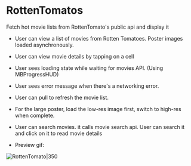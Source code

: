 RottenTomatos
=============

Fetch hot movie lists from RottenTomato's public api and display it

- User can view a list of movies from Rotten Tomatoes. Poster images loaded asynchronously.
- User can view movie details by tapping on a cell
- User sees loading state while waiting for movies API. (Using MBProgressHUD)
- User sees error message when there's a networking error.
- User can pull to refresh the movie list.
- For the large poster, load the low-res image first, switch to high-res when complete.
- User can search movies. it calls movie search api. User can search it and click on it to read movie details

- Preview gif:

![RottenTomato|350](http://i.imgur.com/I2vIcka.gif)


